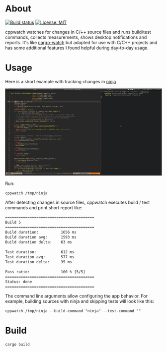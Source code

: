 # About

[![Build status](https://gitlab.com/alexssh/cppwatch/badges/master/pipeline.svg)](https://gitlab.com/alexssh/cppwatch/-/commits/master)
[![License: MIT](https://img.shields.io/badge/License-MIT-yellow.svg)](https://opensource.org/licenses/MIT)

cppwatch watches for changes in C/++ source files and runs build/test commands,
collects measurements, shows desktop notifications and reports. It's like
[cargo-watch](https://github.com/watchexec/cargo-watch) but adapted for use with
C/C++ projects and has some additional features I found helpful during
day-to-day usage.

# Usage

Here is a short example with tracking changes in [ninja](https://github.com/ninja-build/ninja)

![Pic.1](docs/example.gif)

Run:

```
cppwatch /tmp/ninja

```

After detecting changes in source files, cppwatch executes build / test commands
and print short report like:

```
========================================
Build 5
========================================
Build duration:          1656 ms
Build duration avg:      1593 ms
Build duration delta:    63 ms

Test duration:           612 ms
Test duration avg:       577 ms
Test duration delta:     35 ms

Pass ratio:              100 % [5/5]
========================================
Status: done
========================================
```


The command line arguments allow configuring the app behavior. For example,
building sources with ninja and skipping tests will look like this:

```
cppwatch /tmp/ninja --build-command "ninja" --test-command ""
```

# Build

```
cargo build
```
